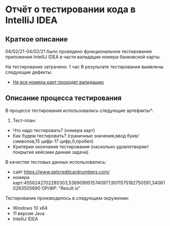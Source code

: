 # Отчёт о тестировании кода в IntelliJ IDEA

## Краткое описание
04/02/21-04/02/21  было проведено функциональное тестирование приложения IntelliJ IDEA в части валидации номера банковской карты.

На тестирование затрачено: 1 час
В результате тестирования выявлены следующие дефекты:
* [Не все номера карт проходят валидацию](https://github.com/AnastasiiaGanieva/Credit-Card-Number-Validator/issues)


## Описание процесса тестирования
В процессе тестирования использовались следующие артефакты*:
1. Тест-план:
* Что надо тестировать? (номера карт)
* Как будем тестировать? (граничные значения,ввод букв/символов,15 цифр-17 цифр,0,пробел)
* Критерии окончания тестирования (насколько удовлетворяет покрытие кейсами данная задача)

В качестве тестовых данных использовались:
* сайт https://www.getcreditcardnumbers.com/ 
* номера карт:4556242702285303,5389099515740977,6011575182750591,340610263505690 ОР/ФР: "Result is"

Тестирование производилось в следующем окружении:
* Windows 10 x64
* 11 версия Java
* IntelliJ IDEA
